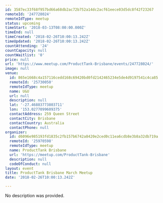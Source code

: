 ```yaml
---
id: 3587ec33f68f957bd66a68db2ac72b752a14dc2acf61eece03d5dc8f42f23267
remoteId: '247728024'
remoteIdType: meetup
status: upcoming
timeStart: '2018-03-13T08:00:00.000Z'
timeEnd: null
timeCreated: '2018-02-26T10:00:13.242Z'
timeUpdated: '2018-02-26T10:00:13.242Z'
countAttending: '24'
countCapacity: null
countWaitlist: '0'
price: null
url: 'https://www.meetup.com/ProductTank-Brisbane/events/247728024/'
image: null
venue:
  id: 865e1668c4a157116cedd168c69420bd0fd2142465234e5de4d9197541c4ca85
  remoteId: '25730050'
  remoteIdType: meetup
  name: U&U
  url: null
  description: null
  lat: '-27.46883773803711'
  lon: '153.0277099609375'
  contactAddress: 259 Queen Street
  contactCity: Brisbane
  contactCountry: Australia
  contactPhone: null
organizer:
  id: d6096e985193fd1835c2fb157b6742a8420e2ced0c11ea6cdb8e3b8a32db719a
  remoteId: '25970598'
  remoteIdType: meetup
  name: ProductTank Brisbane
  url: 'https://meetup.com/ProductTank-Brisbane'
  description: null
  codeOfConduct: null
layout: event
title: ProductTank Brisbane March Meetup
date: '2018-02-26T10:00:13.242Z'

---
```

No description was provided.
